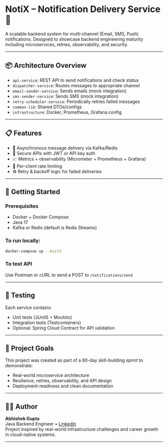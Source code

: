 # NotiX – Notification Delivery Service 🚀

A scalable backend system for multi-channel (Email, SMS, Push) notifications. Designed to showcase backend engineering maturity including microservices, retries, observability, and security.

---

## 📦 Architecture Overview

- `api-service`: REST API to send notifications and check status
- `dispatcher-service`: Routes messages to appropriate channel
- `email-sender-service`: Sends emails (mock integration)
- `sms-sender-service`: Sends SMS (mock integration)
- `retry-scheduler-service`: Periodically retries failed messages
- `common-lib`: Shared DTOs/configs
- `infrastructure`: Docker, Prometheus, Grafana config

---

## 📋 Features

- 🔁 Asynchronous message delivery via Kafka/Redis
- 🔐 Secure APIs with JWT or API key auth
- 📈 Metrics + observability (Micrometer + Prometheus + Grafana)
- 📛 Per-client rate limiting
- ♻️ Retry & backoff logic for failed deliveries

---

## 🚀 Getting Started

### Prerequisites
- Docker + Docker Compose
- Java 17
- Kafka or Redis (default is Redis Streams)

### To run locally:
```bash
docker-compose up --build
```

### To test API
Use Postman or cURL to send a POST to `/notifications/send`

---

## 🧪 Testing
Each service contains:
- Unit tests (JUnit5 + Mockito)
- Integration tests (Testcontainers)
- Optional: Spring Cloud Contract for API validation

---

## 🧠 Project Goals

This project was created as part of a 60-day skill-building sprint to demonstrate:
- Real-world microservice architecture
- Resilience, retries, observability, and API design
- Deployment-readiness and clean documentation

---

## 👨‍💻 Author

**Abhishek Gupta**  
Java Backend Engineer • [LinkedIn](https://www.linkedin.com/in/abhishek-gupta-2bbb1919b)  
Project inspired by real-world infrastructure challenges and career growth in cloud-native systems.

---

